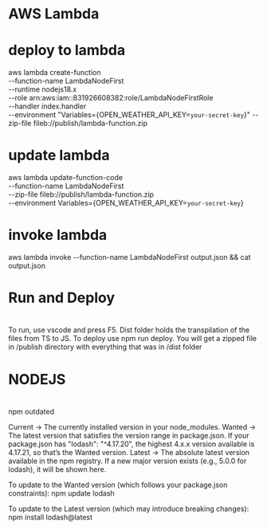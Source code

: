 #
# AWS Lambda
#

# deploy to lambda
aws lambda create-function  \
  --function-name LambdaNodeFirst \
  --runtime nodejs18.x \
  --role arn:aws:iam::831926608382:role/LambdaNodeFirstRole \
  --handler index.handler \
  --environment "Variables={OPEN_WEATHER_API_KEY=`your-secret-key`}"
  --zip-file fileb://publish/lambda-function.zip

# update lambda
aws lambda update-function-code \
  --function-name LambdaNodeFirst \
  --zip-file fileb://publish/lambda-function.zip \
  --environment Variables={OPEN_WEATHER_API_KEY=`your-secret-key`}


# invoke lambda
aws lambda invoke --function-name LambdaNodeFirst output.json && cat output.json


#
# Run and Deploy
#
To run, use vscode and press F5.
Dist folder holds the transpilation of the files from TS to JS.
To deploy use npm run deploy. You will get a zipped file in /publish directory with everything that was in /dist folder

# 
# NODEJS
# 

npm outdated

Current → The currently installed version in your node_modules.
Wanted → The latest version that satisfies the version range in package.json.
If your package.json has "lodash": "^4.17.20", the highest 4.x.x version available is 4.17.21, so that’s the Wanted version.
Latest → The absolute latest version available in the npm registry.
If a new major version exists (e.g., 5.0.0 for lodash), it will be shown here.

To update to the Wanted version (which follows your package.json constraints):
npm update lodash

To update to the Latest version (which may introduce breaking changes):
npm install lodash@latest

